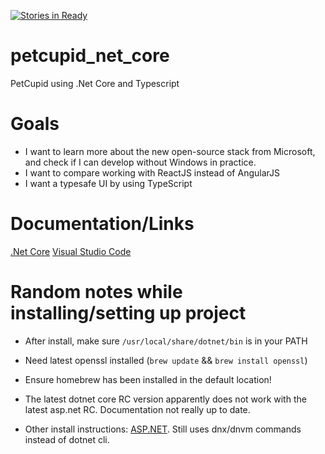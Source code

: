 [![Stories in Ready](https://badge.waffle.io/jansabbe/petcupid_net_core.png?label=ready&title=Ready)](https://waffle.io/jansabbe/petcupid_net_core)

# petcupid_net_core
PetCupid using .Net Core and Typescript

# Goals

* I want to learn more about the new open-source stack from Microsoft, and check if I can develop without Windows in practice.
* I want to compare working with ReactJS instead of AngularJS
* I want a typesafe UI by using TypeScript

# Documentation/Links

[.Net Core](https://dotnet.github.io/)
[Visual Studio Code](https://code.visualstudio.com)

# Random notes while installing/setting up project

* After install, make sure `/usr/local/share/dotnet/bin` is in your PATH
* Need latest openssl installed (`brew update` && `brew install openssl`)
* Ensure homebrew has been installed in the default location!

* The latest dotnet core RC version apparently does not work with the latest asp.net RC. Documentation not really up to date.

* Other install instructions: [ASP.NET](https://docs.asp.net/en/latest/getting-started/installing-on-mac.html). Still uses dnx/dnvm commands instead of dotnet cli.